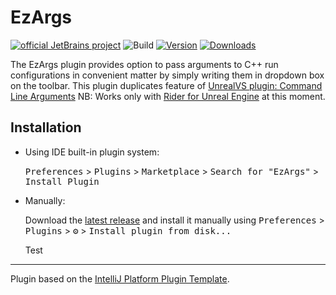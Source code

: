 # EzArgs

[![official JetBrains project](https://jb.gg/badges/official-flat-square.svg)](https://confluence.jetbrains.com/display/ALL/JetBrains+on+GitHub)
![Build](https://github.com/JetBrains/EzArgs/workflows/Build/badge.svg)
[![Version](https://img.shields.io/jetbrains/plugin/v/16411.svg)](https://plugins.jetbrains.com/plugin/16411)
[![Downloads](https://img.shields.io/jetbrains/plugin/d/16411.svg)](https://plugins.jetbrains.com/plugin/16411)

<!-- Plugin description -->
The EzArgs plugin provides option to pass arguments to C++ run configurations in convenient matter by simply writing them in dropdown box on the toolbar.
This plugin duplicates feature of [UnrealVS plugin: Command Line Arguments](https://docs.unrealengine.com/en-US/ProductionPipelines/DevelopmentSetup/VisualStudioSetup/UnrealVS/index.html#commandlinearguments)
NB: Works only with [Rider for Unreal Engine](https://www.jetbrains.com/lp/rider-unreal/) at this moment.
<!-- Plugin description end -->

## Installation

- Using IDE built-in plugin system:
  
  <kbd>Preferences</kbd> > <kbd>Plugins</kbd> > <kbd>Marketplace</kbd> > <kbd>Search for "EzArgs"</kbd> >
  <kbd>Install Plugin</kbd>
  
- Manually:

  Download the [latest release](https://github.com/JetBrains/EzArgs/releases/latest) and install it manually using
  <kbd>Preferences</kbd> > <kbd>Plugins</kbd> > <kbd>⚙️</kbd> > <kbd>Install plugin from disk...</kbd>

  Test


---
Plugin based on the [IntelliJ Platform Plugin Template][template].

[template]: https://github.com/JetBrains/intellij-platform-plugin-template
